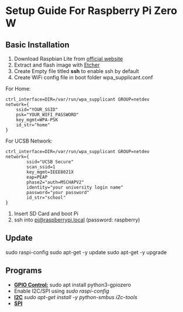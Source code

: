 # Setup Guide For Raspberry Pi Zero W
## Basic Installation
1. Download Raspbian Lite from [official website](https://www.raspberrypi.org/downloads/)
1. Extract and flash image with [Etcher](https://www.balena.io/etcher/)
1. Create Empty file titled **ssh** to enable ssh by default
1. Create WiFi config file in boot folder wpa_supplicant.conf

For Home:
```
ctrl_interface=DIR=/var/run/wpa_supplicant GROUP=netdev
network={
    ssid="YOUR_SSID"
    psk="YOUR_WIFI_PASSWORD"
    key_mgmt=WPA-PSK
    id_str="home"
}
```
For UCSB Network:
```
ctrl_interface=DIR=/var/run/wpa_supplicant GROUP=netdev
network={
        ssid="UCSB Secure"
        scan_ssid=1
        key_mgmt=IEEE8021X
        eap=PEAP
        phase2="auth=MSCHAPV2"
        identity="your university login name"
        password="your password"
        id_str="school"
}
```
1. Insert SD Card and boot Pi
1. ssh into pi@raspberrypi.local (password: raspberry)

## Update
sudo raspi-config
sudo apt-get -y update
sudo apt-get -y upgrade

## Programs
* [**GPIO Control:**](https://gpiozero.readthedocs.io/en/stable/index.html) sudo apt install python3-gpiozero
* Enable I2C/SPI using *sudo raspi-config*
* [**I2C**](http://www.raspberry-projects.com/pi/programming-in-python/i2c-programming-in-python/using-the-i2c-interface-2) *sudo apt-get install -y python-smbus i2c-tools*
* [**SPI**](https://www.raspberrypi.org/documentation/hardware/raspberrypi/spi/README.md)
